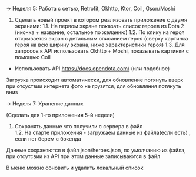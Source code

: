 -> Неделя 5: Работа с сетью, Retrofit, Okhttp, Ktor, Coil, Gson/Moshi

1. Сделать новый проект в котором реализовать приложение с двумя экранами:
1.1. На первом экране показать список героев из Dota 2 (иконка + название, остальное по желанию)
1.2. По клику на героя открывается экран с детальным описанием героя (сверху картинка героя на всю ширину экрана, ниже характеристики героя)
1.3. Для запросов к API использовать Okhttp + Moshi, показывать картинки с помощью Coil

- Использовать API https://docs.opendota.com/ (или подобное)

Загрузка происходит автоматически, для обновление потянуть вверх
при отсуствии интернета фото не грузятся, для обновляния потянуть вниз


-> Неделя 7: Хранение данных

(Сделать для 1-го приложения 5-й недели)
1. Сохранять данные что получили с сервера в файл  
1.2. На старте приложения - загружаем данные из файла(если есть) , если нет берем с бэкенда  

Данные сохраняются в файл json/heroes.json, по умолчанию из файла, при отсутсвии из API при этом данные записываются в файл  

В меню можно обновить и удалить локальный список  
